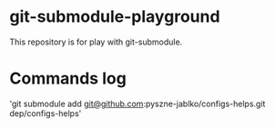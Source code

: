 # git-submodule-playground

This repository is for play with git-submodule.

# Commands log

'git submodule add git@github.com:pyszne-jablko/configs-helps.git dep/configs-helps'

